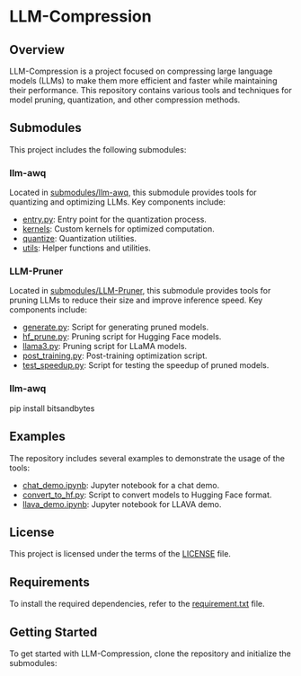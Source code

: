 # LLM-Compression

## Overview
LLM-Compression is a project focused on compressing large language models (LLMs) to make them more efficient and faster while maintaining their performance. This repository contains various tools and techniques for model pruning, quantization, and other compression methods.

## Submodules
This project includes the following submodules:

### llm-awq
Located in [submodules/llm-awq](submodules/llm-awq/), this submodule provides tools for quantizing and optimizing LLMs. Key components include:
- [entry.py](submodules/llm-awq/awq/entry.py): Entry point for the quantization process.
- [kernels](submodules/llm-awq/awq/kernels/): Custom kernels for optimized computation.
- [quantize](submodules/llm-awq/awq/quantize/): Quantization utilities.
- [utils](submodules/llm-awq/awq/utils/): Helper functions and utilities.

### LLM-Pruner
Located in [submodules/LLM-Pruner](submodules/LLM-Pruner/), this submodule provides tools for pruning LLMs to reduce their size and improve inference speed. Key components include:
- [generate.py](submodules/LLM-Pruner/generate.py): Script for generating pruned models.
- [hf_prune.py](submodules/LLM-Pruner/hf_prune.py): Pruning script for Hugging Face models.
- [llama3.py](submodules/LLM-Pruner/llama3.py): Pruning script for LLaMA models.
- [post_training.py](submodules/LLM-Pruner/post_training.py): Post-training optimization script.
- [test_speedup.py](submodules/LLM-Pruner/test_speedup.py): Script for testing the speedup of pruned models.

### llm-awq
pip install bitsandbytes

## Examples
The repository includes several examples to demonstrate the usage of the tools:
- [chat_demo.ipynb](submodules/llm-awq/examples/chat_demo.ipynb): Jupyter notebook for a chat demo.
- [convert_to_hf.py](submodules/llm-awq/examples/convert_to_hf.py): Script to convert models to Hugging Face format.
- [llava_demo.ipynb](submodules/llm-awq/examples/llava_demo.ipynb): Jupyter notebook for LLAVA demo.

## License
This project is licensed under the terms of the [LICENSE](submodules/llm-awq/LICENSE) file.

## Requirements
To install the required dependencies, refer to the [requirement.txt](submodules/LLM-Pruner/requirement.txt) file.

## Getting Started
To get started with LLM-Compression, clone the repository and initialize the submodules:

